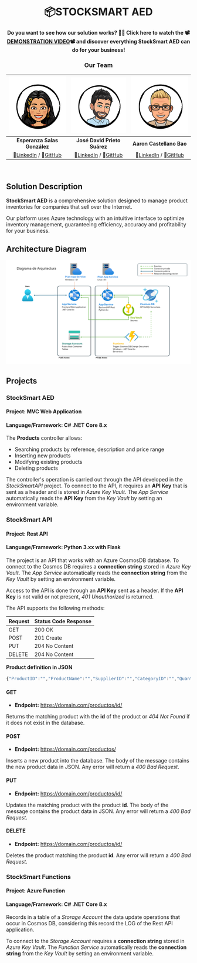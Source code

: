 <div align="center">

# 📦STOCKSMART AED

**Do you want to see how our solution works? 🚀✨ Click here to watch the 📽️[DEMONSTRATION VIDEO](https://drive.google.com/file/d/1EPu8IPckIjYfR2zHuSAj0SwzfvMaEh0s/view?usp=drive_link)📽️ and discover everything StockSmart AED can do for your business!**

</div>

<div align="center">

### Our Team

|               ![Esperanza Salas González](./StockSmart/wwwroot/images/Esperanza.png)                |                   ![José David Prieto Suárez](./StockSmart/wwwroot/images/JDavid.png)                   |                 ![Aaron Castellano Bao](./StockSmart/wwwroot/images/Aaron.png)                 |
| :-------------------------------------------------------------------------------------------------: | :-----------------------------------------------------------------------------------------------------: | :--------------------------------------------------------------------------------------------: |
|                                    **Esperanza Salas González**                                     |                                      **José David Prieto Suárez**                                       |                                    **Aaron Castellano Bao**                                    |
| 🔗[LinkedIn](https://www.linkedin.com/in/esperanzasalasgon/) / 🐙[GitHub](https://github.com/ESG96) | 🔗[LinkedIn](https://www.linkedin.com/in/jdavidprietosuarez/) / 🐙[GitHub](https://github.com/IkonikJD) | 🔗[LinkedIn](https://www.linkedin.com/in/aaron-cb/) / 🐙[GitHub](https://github.com/AaronCas7) |

</div>
<br>

## Solution Description

**StockSmart AED** is a comprehensive solution designed to manage product inventories for companies that sell over the Internet.

Our platform uses Azure technology with an intuitive interface to optimize inventory management, guaranteeing efficiency, accuracy and profitability for your business.

## Architecture Diagram

![Architecture Diagram](./media/diagrama.png)

## Projects

### StockSmart AED

#### **Project:** MVC Web Application

#### **Language/Framework:** C# .NET Core 8.x

The **Products** controller allows:

- Searching products by reference, description and price range
- Inserting new products
- Modifying existing products
- Deleting products

The controller's operation is carried out through the API developed in the _StockSmartAPI_ project. To connect to the API, it requires an **API Key** that is sent as a header and is stored in _Azure Key Vault_. The _App Service_ automatically reads the **API Key** from the _Key Vault_ by setting an environment variable.

### StockSmart API

#### **Project:** Rest API

#### **Language/Framework:** Python 3.xx with Flask

The project is an API that works with an Azure CosmosDB database. To connect to the Cosmos DB requires a **connection string** stored in _Azure Key Vault_. The _App Service_ automatically reads the **connection string** from the _Key Vault_ by setting an environment variable.

Access to the API is done through an **API Key** sent as a header. If the **API Key** is not valid or not present, _401 Unauthorized_ is returned.

The API supports the following methods:

| Request | Status Code Response |
| ------- | -------------------- |
| GET     | 200 OK               |
| POST    | 201 Create           |
| PUT     | 204 No Content       |
| DELETE  | 204 No Content       |

**Product definition in JSON**

```javascript
{"ProductID":"","ProductName":"","SupplierID":"","CategoryID":"","QuantityPerUnit":"","UnitPrice":"","UnitsInStock":"","UnitsOnOrder":"","ReorderLevel":"","Discontinued":""}
```

#### GET

- **Endpoint:** https://domain.com/productos/id/

Returns the matching product with the **id** of the product or _404 Not Found_ if it does not exist in the database.

#### POST

- **Endpoint:** https://domain.com/productos/

Inserts a new product into the database. The body of the message contains the new product data in JSON. Any error will return a _400 Bad Request_.

#### PUT

- **Endpoint:** https://domain.com/productos/id/

Updates the matching product with the product **id**. The body of the message contains the product data in JSON. Any error will return a _400 Bad Request_.

#### DELETE

- **Endpoint:** https://domain.com/productos/id/

Deletes the product matching the product **id**. Any error will return a _400 Bad Request_.

### StockSmart Functions

#### **Project:** Azure Function

#### **Language/Framework:** C# .NET Core 8.x

Records in a table of a _Storage Account_ the data update operations that occur in Cosmos DB, considering this record the LOG of the Rest API application.

To connect to the _Storage Account_ requires a **connection string** stored in _Azure Key Vault_. The _Function Service_ automatically reads the **connection string** from the _Key Vault_ by setting an environment variable.
